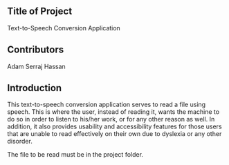 Title of Project
----------------

Text-to-Speech Conversion Application

Contributors
------------

Adam Serraj Hassan

Introduction
------------

This text-to-speech conversion application
serves to read a file using speech. This is
where the user, instead of reading it, wants
the machine to do so in order to listen to his/her
work, or for any other reason as well. In addition, it 
also provides usability and accessibility features
for those users that are unable to read effectively
on their own due to dyslexia or any other disorder.

The file to be read must be in the project folder.
